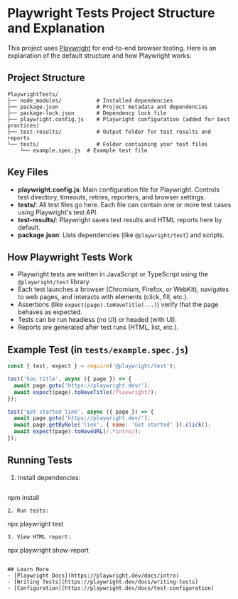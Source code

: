 # Playwright Tests Project Structure and Explanation

This project uses [Playwright](https://playwright.dev/) for end-to-end browser testing. Here is an explanation of the default structure and how Playwright works:

## Project Structure

```
PlaywrightTests/
├── node_modules/           # Installed dependencies
├── package.json            # Project metadata and dependencies
├── package-lock.json       # Dependency lock file
├── playwright.config.js    # Playwright configuration (added for best practices)
├── test-results/           # Output folder for test results and reports
└── tests/                  # Folder containing your test files
    └── example.spec.js  # Example test file
```

## Key Files

- **playwright.config.js**: Main configuration file for Playwright. Controls test directory, timeouts, retries, reporters, and browser settings.
- **tests/**: All test files go here. Each file can contain one or more test cases using Playwright's test API.
- **test-results/**: Playwright saves test results and HTML reports here by default.
- **package.json**: Lists dependencies (like `@playwright/test`) and scripts.

## How Playwright Tests Work

- Playwright tests are written in JavaScript or TypeScript using the `@playwright/test` library.
- Each test launches a browser (Chromium, Firefox, or WebKit), navigates to web pages, and interacts with elements (click, fill, etc.).
- Assertions (like `expect(page).toHaveTitle(...)`) verify that the page behaves as expected.
- Tests can be run headless (no UI) or headed (with UI).
- Reports are generated after test runs (HTML, list, etc.).

## Example Test (in `tests/example.spec.js`)

```js
const { test, expect } = require('@playwright/test');

test('has title', async ({ page }) => {
  await page.goto('https://playwright.dev/');
  await expect(page).toHaveTitle(/Playwright/);
});

test('get started link', async ({ page }) => {
  await page.goto('https://playwright.dev/');
  await page.getByRole('link', { name: 'Get started' }).click();
  await expect(page).toHaveURL(/.*intro/);
});
```

## Running Tests

1. Install dependencies:
   ```
npm install
   ```
2. Run tests:
   ```
npx playwright test
   ```
3. View HTML report:
   ```
npx playwright show-report
   ```

## Learn More
- [Playwright Docs](https://playwright.dev/docs/intro)
- [Writing Tests](https://playwright.dev/docs/writing-tests)
- [Configuration](https://playwright.dev/docs/test-configuration)
